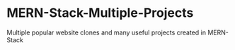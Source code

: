 # MERN-Stack-Multiple-Projects
Multiple popular website clones and many useful projects created in MERN-Stack
